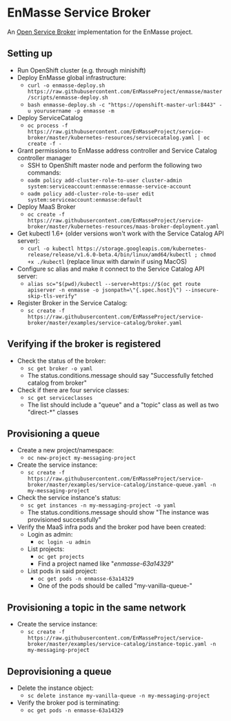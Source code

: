 # EnMasse Service Broker

An [Open Service Broker](https://github.com/openservicebrokerapi/servicebroker) implementation for the EnMasse project.

## Setting up
- Run OpenShift cluster (e.g. through minishift)
- Deploy EnMasse global infrastructure:
  - `curl -o enmasse-deploy.sh https://raw.githubusercontent.com/EnMasseProject/enmasse/master/scripts/enmasse-deploy.sh`
  - `bash enmasse-deploy.sh -c "https://openshift-master-url:8443" -u yourusername -p enmasse -m`
- Deploy ServiceCatalog
  - `oc process -f https://raw.githubusercontent.com/EnMasseProject/service-broker/master/kubernetes-resources/servicecatalog.yaml | oc create -f -`
- Grant permissions to EnMasse address controller and Service Catalog controller manager
  - SSH to OpenShift master node and perform the following two commands: 
  - `oadm policy add-cluster-role-to-user cluster-admin system:serviceaccount:enmasse:enmasse-service-account`
  - `oadm policy add-cluster-role-to-user edit system:serviceaccount:enmasse:default`
- Deploy MaaS Broker
  - `oc create -f https://raw.githubusercontent.com/EnMasseProject/service-broker/master/kubernetes-resources/maas-broker-deployment.yaml`
- Get kubectl 1.6+ (older versions won't work with the Service Catalog API server):
  - `curl -o kubectl https://storage.googleapis.com/kubernetes-release/release/v1.6.0-beta.4/bin/linux/amd64/kubectl ; chmod +x ./kubectl` (replace linux with darwin if using MacOS)
- Configure sc alias and make it connect to the Service Catalog API server:
  - `alias sc="$(pwd)/kubectl --server=https://$(oc get route apiserver -n enmasse -o jsonpath=\"{.spec.host}\") --insecure-skip-tls-verify"`
- Register Broker in the Service Catalog:
  - `sc create -f https://raw.githubusercontent.com/EnMasseProject/service-broker/master/examples/service-catalog/broker.yaml`

## Verifying if the broker is registered
- Check the status of the broker:
  - `sc get broker -o yaml`
  - The status.conditions.message should say "Successfully fetched catalog from broker"
- Check if there are four service classes:
  - `sc get serviceclasses`
  - The list should include a "queue" and a "topic" class as well as two "direct-*" classes
  
## Provisioning a queue
- Create a new project/namespace:
  - `oc new-project my-messaging-project`
- Create the service instance:
  - `sc create -f https://raw.githubusercontent.com/EnMasseProject/service-broker/master/examples/service-catalog/instance-queue.yaml -n my-messaging-project`
- Check the service instance's status:
  - `sc get instances -n my-messaging-project -o yaml`
  - The status.conditions.message should show "The instance was provisioned successfully"
- Verify the MaaS infra pods and the broker pod have been created:
  - Login as admin:
    - `oc login -u admin`
  - List projects:
    - `oc get projects`
    - Find a project named like "_enmasse-63a14329_"
  - List pods in said project:
    - `oc get pods -n enmasse-63a14329`
    - One of the pods should be called "my-vanilla-queue-<something>"

## Provisioning a topic in the same network
- Create the service instance:
  - `sc create -f https://raw.githubusercontent.com/EnMasseProject/service-broker/master/examples/service-catalog/instance-topic.yaml -n my-messaging-project`
    
## Deprovisioning a queue
- Delete the instance object:
  - `sc delete instance my-vanilla-queue -n my-messaging-project`
- Verify the broker pod is terminating:
  - `oc get pods -n enmasse-63a14329`
  



